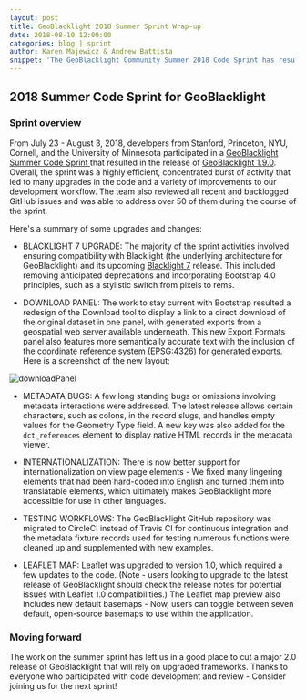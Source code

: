 ```yaml
---
layout: post
title: GeoBlacklight 2018 Summer Sprint Wrap-up
date: 2018-08-10 12:00:00
categories: blog | sprint
author: Karen Majewicz & Andrew Battista
snippet: 'The GeoBlacklight Community Summer 2018 Code Sprint has resulted in a new release (1.9.0) that includes compatibility with Blacklight 7 and numerous other upgrades.'
---
```


## 2018 Summer Code Sprint for GeoBlacklight


### Sprint overview

From July 23 - August 3, 2018, developers from Stanford, Princeton, NYU, Cornell, and the University of Minnesota participated in a [GeoBlacklight Summer Code Sprint ](https://github.com/geoblacklight/geoblacklight/projects/2) that resulted in the release of [GeoBlacklight 1.9.0](https://github.com/geoblacklight/geoblacklight/releases/tag/v1.9.0). Overall, the sprint was a highly efficient, concentrated burst of activity that led to many upgrades in the code and a variety of improvements to our development workflow. The team also reviewed all recent and backlogged GitHub issues and was able to address over 50 of them during the course of the sprint.

Here's a summary of some upgrades and changes:

* BLACKLIGHT 7 UPGRADE: The majority of the sprint activities involved ensuring compatibility with Blacklight (the underlying architecture for GeoBlacklight) and its upcoming [Blacklight 7](https://github.com/projectblacklight/blacklight/releases/tag/v7.0.0.rc1) release. This included removing anticipated deprecations and incorporating Bootstrap 4.0 principles, such as a stylistic switch from pixels to rems.

* DOWNLOAD PANEL: The work to stay current with Bootstrap resulted a redesign of the Download tool to display a link to a direct download of the original dataset in one panel, with generated exports from a geospatial web server available underneath. This new Export Formats panel also features more semantically accurate text with the inclusion of the coordinate reference system (EPSG:4326) for generated exports. Here is a screenshot of the new layout:

![downloadPanel](../images/downloadPanel.png)

* METADATA BUGS: A few long standing bugs or omissions involving metadata interactions were addressed. The latest release allows certain characters, such as colons, in the record slugs, and handles empty values for the Geometry Type field. A new key was also added for the `dct_references` element to display native HTML records in the metadata viewer.

* INTERNATIONALIZATION: There is now better support for internationalization on view page elements - We fixed many lingering elements that had been hard-coded into English and turned them into translatable elements, which ultimately makes GeoBlacklight more accessible for use in other languages.

* TESTING WORKFLOWS: The GeoBlacklight GitHub repository was migrated to CircleCI instead of Travis CI for continuous integration and the metadata fixture records used for testing numerous functions were cleaned up and supplemented with new examples.

* LEAFLET MAP: Leaflet was upgraded to version 1.0, which required a few updates to the code. (Note - users looking to upgrade to the latest release of GeoBlacklight should check the release notes for potential issues with Leaflet 1.0 compatibilities.) The Leaflet map preview also includes new default basemaps - Now, users can toggle between seven default, open-source basemaps to use within the application.


### Moving forward

The work on the summer sprint has left us in a good place to cut a major 2.0 release of GeoBlacklight that will rely on upgraded frameworks. Thanks to everyone who participated with code development and review - Consider joining us for the next sprint!
